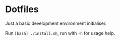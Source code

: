 Dotfiles
========

Just a basic development environment initialiser.

Run `[bash] ./install.sh`, run with `-h` for usage help.
